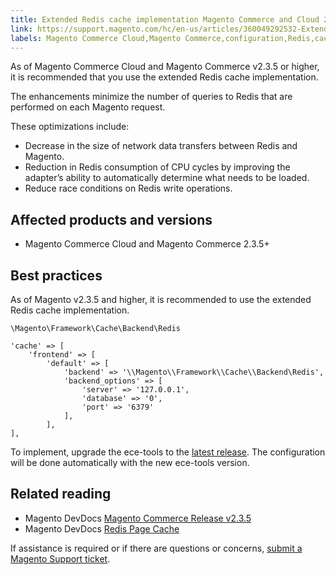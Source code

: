 ```yaml
---
title: Extended Redis cache implementation Magento Commerce and Cloud 2.3.5+
link: https://support.magento.com/hc/en-us/articles/360049292532-Extended-Redis-cache-implementation-Magento-Commerce-and-Cloud-2-3-5-
labels: Magento Commerce Cloud,Magento Commerce,configuration,Redis,cache,2.3.5,best practices
---
```


As of Magento Commerce Cloud and Magento Commerce v2.3.5 or higher, it is recommended that you use the extended Redis cache implementation.

The enhancements minimize the number of queries to Redis that are performed on each Magento request.

These optimizations include: 

* Decrease in the size of network data transfers between Redis and Magento.
* Reduction in Redis consumption of CPU cycles by improving the adapter’s ability to automatically determine what needs to be loaded.
* Reduce race conditions on Redis write operations.

## Affected products and versions

* Magento Commerce Cloud and Magento Commerce 2.3.5+

## Best practices

As of Magento v2.3.5 and higher, it is recommended to use the extended Redis cache implementation.

    \Magento\Framework\Cache\Backend\Redis

    'cache' => [
        'frontend' => [
            'default' => [
                'backend' => '\\Magento\\Framework\\Cache\\Backend\Redis',
                'backend_options' => [
                    'server' => '127.0.0.1',
                    'database' => '0',
                    'port' => '6379'
                ],
            ],
    ],

To implement, upgrade the ece-tools to the [latest release](https://devdocs.magento.com/guides/v2.2/cloud/release-notes/cloud-tools.html). The configuration will be done automatically with the new ece-tools version.

## Related reading

* Magento DevDocs [Magento Commerce Release v2.3.5](https://devdocs.magento.com/guides/v2.3/release-notes/release-notes-2-3-5-commerce.html#performance-boosts)
* Magento DevDocs [Redis Page Cache](https://devdocs.magento.com/guides/v2.3/config-guide/redis/redis-pg-cache.html)

If assistance is required or if there are questions or concerns, [submit a Magento Support ticket](https://support.magento.com/hc/en-us/articles/360019088251-Submit-a-support-ticket).